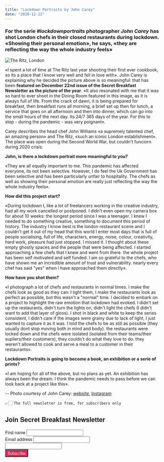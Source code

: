```yaml
---
title: "Lockdown Portraits by John Carey"
date: "2020-12-22"
---
```


### For the serie *#lockdownportraits* photographer *John Carey* has shot London chefs in their closed restaurants during lockdown. «Showing their personal emotion», he says, «they are reflecting the way the whole industry feels»

![The Ritz, London](https://secretbreakfast.club/images/lockdown_TheRitz_JohnWilliams.jpg)

«I spent a lot of time at The Ritz last year shooting their first ever cookbook, so its a place that I know very well and fell in love with». John Carey is explaining why he decided the picture above is so meaningful: that has been **featured on December 22nd issue of the Secret Breakfast Newsletter as the picture of the year**. «It also resonated with me that it was so hard to ever shoot in the Dining Room featured in this image, as it is always full of life. From the crack of dawn, it is being prepared for breakfast, then breakfast runs all morning, a brief set up then for lunch, a service that goes on all afternoon and then into dinner, which can go into the small hours of the next day. Its 24/7 365 days of the year. For this to stop - during the pandemic - was very poignant».

Carey describes the head chef John Williams «a supremely talented chef, an amazing person» and The Ritz, «such an iconic London establishment». The place was open during the Second World War, but couldn't funciorn during 2020 crisis.

**John, is there a lockdown portrait more meaningful to you?**

«They are all equally important to me. This pandemic has affected everyone, its not been selective. However, I do feel the Uk Government has been selective and has been particularly unfair to hospitality. The chefs as well as showing their personal emotion are really just reflecting the way the whole industry feels».

**How did this project start?**

«During lockdown I, like a lot of freelancers working in the creative industry, had all my work cancelled or postponed. I didn’t even open my camera box for about 10 weeks: the longest period since I was a teenager. I knew I needed to do something creative, something to document this period of history. The industry I know best is the london restaurant scene and I couldn't get it out of my head that this world I enter most days that is full of people socialising, full of life, characters, energy, noise, colour, creativity, hard work, pleasure had just stopped. I missed it. I thought about these empty ghostly spaces and the people that were being affected. I started approaching a few chefs that I knew and went from there. the whole project has been self motivated and self funded. I am so grateful to the chefs, who have shown me an incredible amount of trust and vulnerability. nearly every chef has said "yes" when I have approached them directly».

**How have you shot them?**

«I photograph a lot of chefs and restaurants in normal times. I make the chefs look as good as they can: I light them, I make the restaurants look as perfect as possible, but this wasn't a "normal" time. I decided to embark on a project to highlight the raw emotion that lockdown had evoked. I didn't set up the restaurants, didn't turn the lights on, didn't light the chefs (I didn't want to add that layer of gloss). I shot in black and white to keep the series consistent, I didn't care if the images were grainy due to lack of light, I just wanted to capture it as it was. I told the chefs to be as still as possible (they usually dont stop moving both in mind and body). the restaurants were locked down and the chefs were isolated (isolated from their teams/their supliers/their customers), they couldn't do what they love to do. they weren't allowed to cook and serve a meal to a customer in their restaurants».


**Lockdown Portraits is going to become a book, an exhibition or a serie of prints?**

«I am hoping for all of the above, but no plans as yet. An exhibition has always been the dream. I think the pandemic needs to pass before we can look back at a project like this».


--
Photo courtesy of John Carey: [website](http://www.john-carey.com/), [Instagram](https://www.instagram.com/johncareyphoto/)




👉🏻 `The full newsletter is free, for subscribers only`

<link rel="stylesheet"
      href="https://emailoctopus.com/bundles/emailoctopuslist/css/1.6/form.css"
>
<div class="emailoctopus-form-wrapper emailoctopus-form-default emailoctopus-form-wrapper-large"
     style="font-family: &quot;Helvetica Neue&quot;, Helvetica, Arial, Verdana, sans-serif; color: rgb(26, 26, 26);"
>
  <h2 class="emailoctopus-heading">
    Join Secret Breakfast Newsletter
  </h2>
  <p class="emailoctopus-success-message">
  </p>
  <p class="emailoctopus-error-message">
  </p>
  <form action="https://emailoctopus.com/lists/bd6fe959-21bb-11eb-a3d0-06b4694bee2a/members/embedded/1.3s/add"
        method="post"
        data-message-success="You (almost) made it! 👉 Please, check your email for confirmation and click the link inside, probably into the SPAM folder, if you're using Gmail. You really need to do that, thank you!"
        data-message-missing-email-address="Your email address is required."
        data-message-invalid-email-address="Your email address looks incorrect, please try again."
        data-message-bot-submission-error="This doesn't look like a human submission."
        data-message-consent-required="Please check the checkbox to indicate your consent."
        data-message-invalid-parameters-error="This form has missing or invalid fields."
        data-message-unknown-error="Sorry, an unknown error has occurred. Please try again later."
        class="emailoctopus-form"
        data-sitekey="6LdYsmsUAAAAAPXVTt-ovRsPIJ_IVhvYBBhGvRV6"
  >
    <div class="emailoctopus-form-row">
      <label for="field_1">
        First name
      </label>
      <input id="field_1"
             name="field_1"
             type="text"
             placeholder
      >
    </div>
    <div class="emailoctopus-form-row">
      <label for="field_0">
        Email address
      </label>
      <input id="field_0"
             name="field_0"
             type="email"
             placeholder
             required="required"
      >
    </div>
    <div aria-hidden="true"
         class="emailoctopus-form-row-hp"
    >
      <input type="text"
             name="hpc4b27b6e-eb38-11e9-be00-06b4694bee2a"
             tabindex="-1"
             autocomplete="nope"
      >
    </div>
    <div class="emailoctopus-form-row-subscribe">
      <input type="hidden"
             name="successRedirectUrl"
      >
      <button type="submit"
              style="background-color: rgb(223, 36, 91); color: rgb(255, 255, 255); font-family: &quot;Helvetica Neue&quot;, Helvetica, Arial, Verdana, sans-serif;"
      >
        Subscribe
      </button>
    </div>
  </form>
</div>
<script src="https://emailoctopus.com/bundles/emailoctopuslist/js/1.6/form-recaptcha.js">
</script>
<script src="https://emailoctopus.com/bundles/emailoctopuslist/js/1.6/form-embed.js">
</script>
